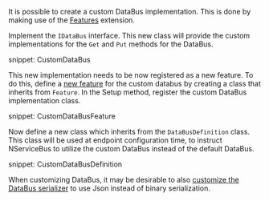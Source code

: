It is possible to create a custom DataBus implementation. This is done by making use of the [Features](/nservicebus/pipeline/features.md) extension.

Implement the `IDataBus` interface. This new class will provide the custom implementations for the `Get` and `Put` methods for the DataBus. 

snippet: CustomDataBus

This new implementation needs to be now registered as a new feature. To do this, define a [new feature](/nservicebus/pipeline/features.md) for the custom databus by creating a class that inherits from `Feature`. In the Setup method, register the custom DataBus implementation class.

snippet: CustomDataBusFeature

Now define a new class which inherits from the `DataBusDefinition` class. This class will be used at endpoint configuration time, to instruct NServiceBus to utilize the custom DataBus instead of the default DataBus. 

snippet: CustomDataBusDefinition

When customizing DataBus, it may be desirable to also [customize the DataBus serializer](/samples/databus/custom-serializer/) to use Json instead of binary serialization.

